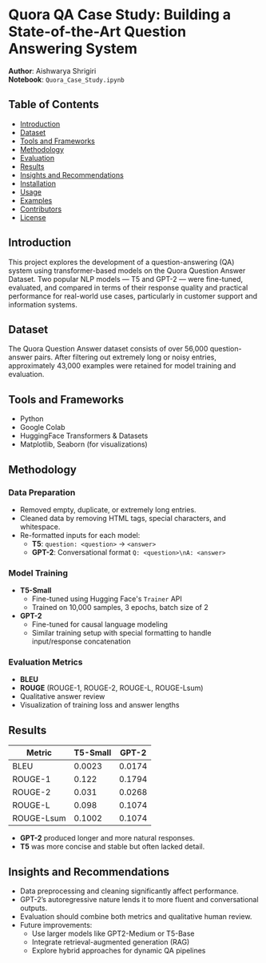 # Quora QA Case Study: Building a State-of-the-Art Question Answering System

**Author**: Aishwarya  Shrigiri  
**Notebook**: `Quora_Case_Study.ipynb`

## Table of Contents

- [Introduction](#introduction)
- [Dataset](#dataset)
- [Tools and Frameworks](#tools-and-frameworks)
- [Methodology](#methodology)
- [Evaluation](#evaluation)
- [Results](#results)
- [Insights and Recommendations](#insights-and-recommendations)
- [Installation](#installation)
- [Usage](#usage)
- [Examples](#examples)
- [Contributors](#contributors)
- [License](#license)

## Introduction

This project explores the development of a question-answering (QA) system using transformer-based models on the Quora Question Answer Dataset. Two popular NLP models — T5 and GPT-2 — were fine-tuned, evaluated, and compared in terms of their response quality and practical performance for real-world use cases, particularly in customer support and information systems.

## Dataset

The Quora Question Answer dataset consists of over 56,000 question-answer pairs. After filtering out extremely long or noisy entries, approximately 43,000 examples were retained for model training and evaluation.

## Tools and Frameworks

- Python
- Google Colab
- HuggingFace Transformers & Datasets
- Matplotlib, Seaborn (for visualizations)

## Methodology

### Data Preparation

- Removed empty, duplicate, or extremely long entries.
- Cleaned data by removing HTML tags, special characters, and whitespace.
- Re-formatted inputs for each model:
  - **T5**: `question: <question>` → `<answer>`
  - **GPT-2**: Conversational format `Q: <question>\nA: <answer>`

### Model Training

- **T5-Small**
  - Fine-tuned using Hugging Face's `Trainer` API
  - Trained on 10,000 samples, 3 epochs, batch size of 2
- **GPT-2**
  - Fine-tuned for causal language modeling
  - Similar training setup with special formatting to handle input/response concatenation

### Evaluation Metrics

- **BLEU**
- **ROUGE** (ROUGE-1, ROUGE-2, ROUGE-L, ROUGE-Lsum)
- Qualitative answer review
- Visualization of training loss and answer lengths

## Results

| Metric       | T5-Small | GPT-2   |
|--------------|----------|---------|
| BLEU         | 0.0023   | 0.0174  |
| ROUGE-1      | 0.122    | 0.1794  |
| ROUGE-2      | 0.031    | 0.0268  |
| ROUGE-L      | 0.098    | 0.1074  |
| ROUGE-Lsum   | 0.1002   | 0.1074  |

- **GPT-2** produced longer and more natural responses.
- **T5** was more concise and stable but often lacked detail.

## Insights and Recommendations

- Data preprocessing and cleaning significantly affect performance.
- GPT-2’s autoregressive nature lends it to more fluent and conversational outputs.
- Evaluation should combine both metrics and qualitative human review.
- Future improvements:
  - Use larger models like GPT2-Medium or T5-Base
  - Integrate retrieval-augmented generation (RAG)
  - Explore hybrid approaches for dynamic QA pipelines

